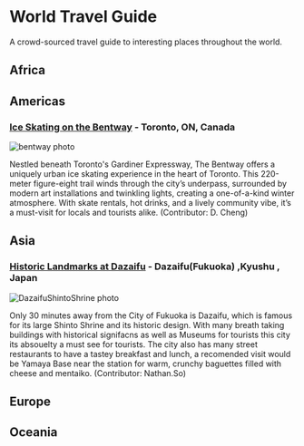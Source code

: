 # World Travel Guide
A crowd-sourced travel guide to interesting places throughout the world.

## Africa

## Americas

### [Ice Skating on the Bentway](https://thebentway.ca/event/winter-skating-opening-day/) - Toronto, ON, Canada

![bentway photo](https://thebentway.ca/wp-content/uploads/2024/11/Crop181230143633PolarBear_bentway-AndrewWilliamson1240-scaled-e1732912058106.jpg)

Nestled beneath Toronto's Gardiner Expressway, The Bentway offers a uniquely urban ice skating experience in the heart of Toronto. This 220-meter figure-eight trail winds through the city’s underpass, surrounded by modern art installations and twinkling lights, creating a one-of-a-kind winter atmosphere. With skate rentals, hot drinks, and a lively community vibe, it’s a must-visit for locals and tourists alike. (Contributor: D. Cheng)

## Asia
### [Historic Landmarks at Dazaifu](https://www.japan-guide.com/e/e4850.html) - Dazaifu(Fukuoka) ,Kyushu , Japan
![DazaifuShintoShrine photo](https://www.crossroadfukuoka.jp/storage/special_feature_paragraphs/4966/responsive_images/OATpX6t9NSmRStyRR6FfT7so2KasONhYlAWCPfyF__1200_800.jpg)

Only 30 minutes away from the City of Fukuoka is Dazaifu, which is famous for its large Shinto Shrine and its historic design. With many breath taking buildings with historical signifacns as well as Museums for tourists this city its absouelty a must see for tourists. The city also has many street restaurants to have a tastey breakfast and lunch, a recomended visit would be Yamaya Base near the station for warm, crunchy baguettes filled with cheese and mentaiko. (Contributor: Nathan.So)
## Europe

## Oceania

